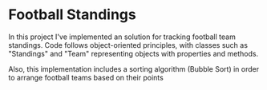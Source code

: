 # Football Standings
In this project I've implemented an solution for tracking football team standings. Code follows object-oriented principles, with classes such as "Standings" and "Team" representing objects with properties and methods.

Also, this implementation includes a sorting algorithm (Bubble Sort) in order to arrange football teams based on their points
